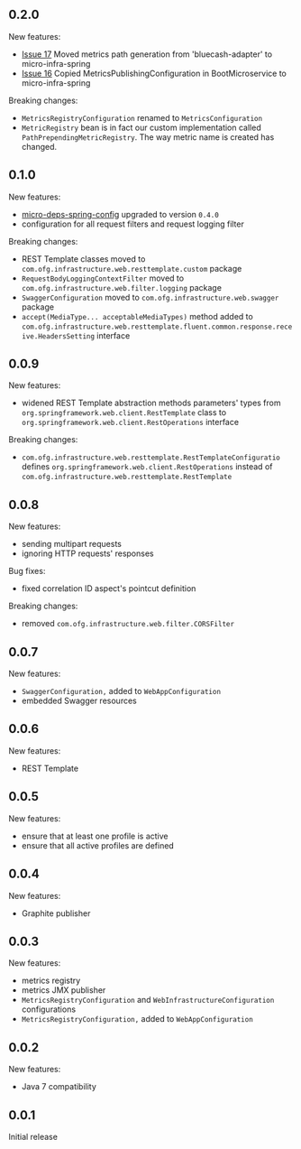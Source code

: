 0.2.0
-----
New features:
* [Issue 17](https://github.com/4finance/micro-infra-spring/issues/17) Moved metrics path generation from 'bluecash-adapter' to micro-infra-spring
* [Issue 16](https://github.com/4finance/micro-infra-spring/issues/16) Copied MetricsPublishingConfiguration in BootMicroservice to micro-infra-spring

Breaking changes:
* `MetricsRegistryConfiguration` renamed to `MetricsConfiguration`
* `MetricRegistry` bean is in fact our custom implementation called `PathPrependingMetricRegistry`. The way metric name is created has changed.

0.1.0
-----
New features:
* [micro-deps-spring-config](https://github.com/4finance/micro-deps) upgraded to version `0.4.0`
* configuration for all request filters and request logging filter  

Breaking changes:
* REST Template classes moved to `com.ofg.infrastructure.web.resttemplate.custom` package
* `RequestBodyLoggingContextFilter` moved to `com.ofg.infrastructure.web.filter.logging` package
* `SwaggerConfiguration` moved to `com.ofg.infrastructure.web.swagger` package
* `accept(MediaType... acceptableMediaTypes)` method added to `com.ofg.infrastructure.web.resttemplate.fluent.common.response.receive.HeadersSetting` interface

0.0.9
-----
New features:
* widened REST Template abstraction methods parameters' types from `org.springframework.web.client.RestTemplate` class to `org.springframework.web.client.RestOperations` interface

Breaking changes:
* `com.ofg.infrastructure.web.resttemplate.RestTemplateConfiguratio` defines `org.springframework.web.client.RestOperations` instead of `com.ofg.infrastructure.web.resttemplate.RestTemplate`

0.0.8
-----
New features:
* sending multipart requests
* ignoring HTTP requests' responses

Bug fixes:
* fixed correlation ID aspect's pointcut definition

Breaking changes:
* removed `com.ofg.infrastructure.web.filter.CORSFilter`

0.0.7
-----
New features:
* `SwaggerConfiguration,` added to `WebAppConfiguration`
* embedded Swagger resources

0.0.6
-----
New features:
* REST Template

0.0.5
-----
New features:
* ensure that at least one profile is active
* ensure that all active profiles are defined  

0.0.4
-----
New features:
* Graphite publisher

0.0.3
-----
New features:
* metrics registry
* metrics JMX publisher
* `MetricsRegistryConfiguration` and `WebInfrastructureConfiguration` configurations
* `MetricsRegistryConfiguration,` added to `WebAppConfiguration`

0.0.2
-----
New features:
* Java 7 compatibility

0.0.1
-----
Initial release